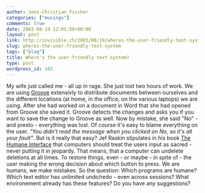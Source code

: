 ```yaml
---
author: Jens-Christian Fischer
categories: ["musings"]
comments: true
date: 2003-08-19 12:01:56+00:00
layout: post
link: http://invisible.ch/2003/08/19/wheres-the-user-friendly-text-system/
slug: wheres-the-user-friendly-text-system
tags: ["blog"]
title: Where's the user-friendly text system?
type: post
wordpress_id: 165
---
```


My wife just called me - all up in rage. She just lost two hours of work. We are using [Groove](http://www.groove.net/) extensivly to distribute documents between ourselves and the different locations (at home, in the office, on the various laptops) we are using.
After she had worked on a document in Word that she had opened from Groove she saved it. Groove detects the changes and asks you if you want to save the change to Groove as well. Now by mistake, she said "No" - and presto - everything was lost.
Of course it's easy to blame everything on the user.
_"You didn't read the message when you clicked on No, so it's all your fault"_. 
But is it really that easy? Jef Raskin stipulates in his book [The Humane Interface](http://www.invisible.ch/archives/000155.html) that computers should treat the users input as sacred - never putting it in jeopardy. That means, that a computer can undelete deletions at all times. To restore things, even - or maybe - in spite of - the user making the wrong decision about which button to press. We are humans, we make mistakes.
So the question: Which programs are humane? Which text editor has unlimited undo/redo - even across sessions? What environement already has these features? Do you have any suggestions?
